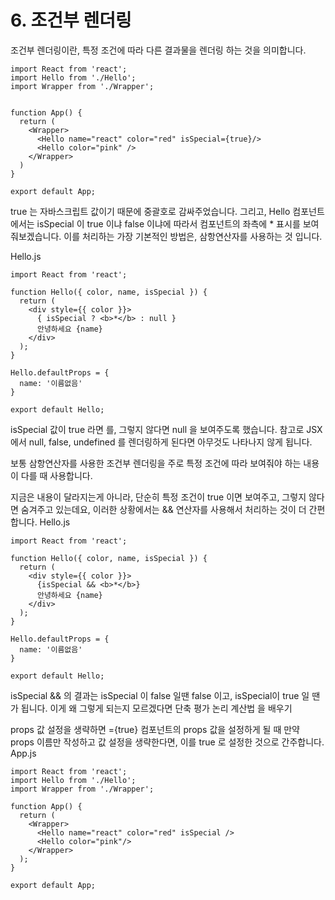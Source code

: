 # 6. 조건부 렌더링
조건부 렌더링이란, 특정 조건에 따라 다른 결과물을 렌더링 하는 것을 의미합니다.
```
import React from 'react';
import Hello from './Hello';
import Wrapper from './Wrapper';


function App() {
  return (
    <Wrapper>
      <Hello name="react" color="red" isSpecial={true}/>
      <Hello color="pink" />
    </Wrapper>
  )
}

export default App;
```
true 는 자바스크립트 값이기 때문에 중괄호로 감싸주었습니다.             그리고, Hello 컴포넌트에서는 isSpecial 이 true 이냐 false 이냐에 따라서 컴포넌트의 좌측에 * 표시를 보여줘보겠습니다. 
이를 처리하는 가장 기본적인 방법은, 삼항연산자를 사용하는 것 입니다.
 
Hello.js
```
import React from 'react';

function Hello({ color, name, isSpecial }) {
  return (
    <div style={{ color }}>
      { isSpecial ? <b>*</b> : null }
      안녕하세요 {name}
    </div>
  );
}

Hello.defaultProps = {
  name: '이름없음'
}

export default Hello;
```
isSpecial 값이 true 라면 <!--<b>*</b>--> 를, 그렇지 않다면 null 을 보여주도록 했습니다. 참고로 JSX 에서 null, false, undefined 를 렌더링하게 된다면 아무것도 나타나지 않게 됩니다.
 
보통 삼항연산자를 사용한 조건부 렌더링을 주로 특정 조건에 따라 보여줘야 하는 내용이 다를 때 사용합니다.
 
지금은 내용이 달라지는게 아니라, 단순히 특정 조건이 true 이면 보여주고, 그렇지 않다면 숨겨주고 있는데요, 이러한 상황에서는 && 연산자를 사용해서 처리하는 것이 더 간편합니다.
Hello.js
```
import React from 'react';

function Hello({ color, name, isSpecial }) {
  return (
    <div style={{ color }}>
      {isSpecial && <b>*</b>}
      안녕하세요 {name}
    </div>
  );
}

Hello.defaultProps = {
  name: '이름없음'
}

export default Hello;
```
isSpecial && <!--<b>*</b>--> 의 결과는 isSpecial 이 false 일땐 false 이고, isSpecial이 true 일 땐 <!--<b>*</b>--> 가 됩니다. 이게 왜 그렇게 되는지 모르겠다면 단축 평가 논리 계산법 을 배우기
 
props 값 설정을 생략하면 ={true}
컴포넌트의 props 값을 설정하게 될 때 만약 props 이름만 작성하고 값 설정을 생략한다면, 이를 true 로 설정한 것으로 간주합니다.
App.js
```
import React from 'react';
import Hello from './Hello';
import Wrapper from './Wrapper';

function App() {
  return (
    <Wrapper>
      <Hello name="react" color="red" isSpecial />
      <Hello color="pink"/>
    </Wrapper>
  );
}

export default App;
```